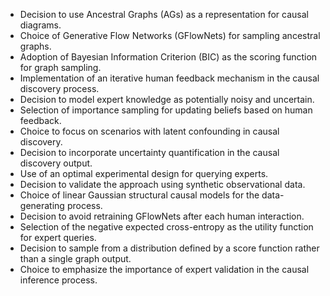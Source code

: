 - Decision to use Ancestral Graphs (AGs) as a representation for causal diagrams.
- Choice of Generative Flow Networks (GFlowNets) for sampling ancestral graphs.
- Adoption of Bayesian Information Criterion (BIC) as the scoring function for graph sampling.
- Implementation of an iterative human feedback mechanism in the causal discovery process.
- Decision to model expert knowledge as potentially noisy and uncertain.
- Selection of importance sampling for updating beliefs based on human feedback.
- Choice to focus on scenarios with latent confounding in causal discovery.
- Decision to incorporate uncertainty quantification in the causal discovery output.
- Use of an optimal experimental design for querying experts.
- Decision to validate the approach using synthetic observational data.
- Choice of linear Gaussian structural causal models for the data-generating process.
- Decision to avoid retraining GFlowNets after each human interaction.
- Selection of the negative expected cross-entropy as the utility function for expert queries.
- Decision to sample from a distribution defined by a score function rather than a single graph output.
- Choice to emphasize the importance of expert validation in the causal inference process.